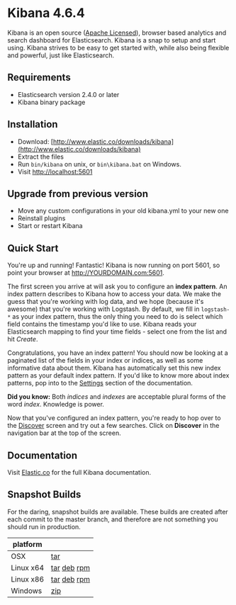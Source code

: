 # Kibana 4.6.4

Kibana is an open source ([Apache Licensed](https://github.com/elastic/kibana/blob/master/LICENSE.md)), browser based analytics and search dashboard for Elasticsearch. Kibana is a snap to setup and start using. Kibana strives to be easy to get started with, while also being flexible and powerful, just like Elasticsearch.

## Requirements

- Elasticsearch version 2.4.0 or later
- Kibana binary package

## Installation

* Download: [http://www.elastic.co/downloads/kibana](http://www.elastic.co/downloads/kibana)
* Extract the files
* Run `bin/kibana` on unix, or `bin\kibana.bat` on Windows.
* Visit [http://localhost:5601](http://localhost:5601)


## Upgrade from previous version

* Move any custom configurations in your old kibana.yml to your new one
* Reinstall plugins
* Start or restart Kibana

## Quick Start

You're up and running! Fantastic! Kibana is now running on port 5601, so point your browser at http://YOURDOMAIN.com:5601.

The first screen you arrive at will ask you to configure an **index pattern**. An index pattern describes to Kibana how to access your data. We make the guess that you're working with log data, and we hope (because it's awesome) that you're working with Logstash. By default, we fill in `logstash-*` as your index pattern, thus the only thing you need to do is select which field contains the timestamp you'd like to use. Kibana reads your Elasticsearch mapping to find your time fields - select one from the list and hit *Create*.

Congratulations, you have an index pattern! You should now be looking at a paginated list of the fields in your index or indices, as well as some informative data about them. Kibana has automatically set this new index pattern as your default index pattern. If you'd like to know more about index patterns, pop into to the [Settings](#settings) section of the documentation.

**Did you know:** Both *indices* and *indexes* are acceptable plural forms of the word *index*. Knowledge is power.

Now that you've configured an index pattern, you're ready to hop over to the [Discover](#discover) screen and try out a few searches. Click on **Discover** in the navigation bar at the top of the screen.

## Documentation

Visit [Elastic.co](http://www.elastic.co/guide/en/kibana/current/index.html) for the full Kibana documentation.

## Snapshot Builds

For the daring, snapshot builds are available. These builds are created after each commit to the master branch, and therefore are not something you should run in production.

| platform |  |
| --- | --- |
| OSX | [tar](http://download.elastic.co/kibana/kibana-snapshot/kibana-4.6.4-SNAPSHOT-darwin-x86_64.tar.gz) |
| Linux x64 | [tar](http://download.elastic.co/kibana/kibana-snapshot/kibana-4.6.4-SNAPSHOT-linux-x86_64.tar.gz) [deb](https://download.elastic.co/kibana/kibana-snapshot/kibana-4.6.4-SNAPSHOT-amd64.deb) [rpm](https://download.elastic.co/kibana/kibana-snapshot/kibana-4.6.4-SNAPSHOT-x86_64.rpm) |
| Linux x86 | [tar](http://download.elastic.co/kibana/kibana-snapshot/kibana-4.6.4-SNAPSHOT-linux-x86.tar.gz) [deb](https://download.elastic.co/kibana/kibana-snapshot/kibana-4.6.4-SNAPSHOT-i386.deb) [rpm](https://download.elastic.co/kibana/kibana-snapshot/kibana-4.6.4-SNAPSHOT-i686.rpm) |
| Windows | [zip](http://download.elastic.co/kibana/kibana-snapshot/kibana-4.6.4-SNAPSHOT-windows-x86.zip) |
